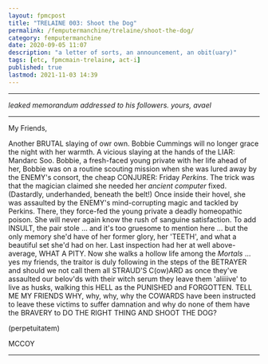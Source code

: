 ```yaml
---
layout: fpmcpost
title: "TRELAINE 003: Shoot the Dog"
permalink: /femputermanchine/trelaine/shoot-the-dog/
category: femputermanchine
date: 2020-09-05 11:07
description: "a letter of sorts, an announcement, an obit(uary)"
tags: [etc, fpmcmain-trelaine, act-i]
published: true
lastmod: 2021-11-03 14:39
---
```

[//]: # ( 09/05/20  -added)
[//]: # ( 03/04/21  -this should be from avael not avaelle)
[//]: # ( 10/15/21  -this and wendy corrected for linx)
[//]: # ( 11/03/21  -title added)

*****

<i>leaked memorandum addressed to his followers. yours, avael</i>

*****

My Friends,

Another BRUTAL slaying of owr own. Bobbie Cummings will no longer grace the night with her warmth. A vicious slaying at the hands of the LIAR: Mandarc Soo. Bobbie, a fresh-faced young private with her life ahead of her, Bobbie was on a routine scouting mission when she was lured away by the ENEMY's consort, the cheap CONJURER: Friday <i>Perkins</i>. The trick was that the magician claimed she needed her <i>ancient computer</i> fixed. (Dastardly, underhanded, beneath the belt!) Once inside their hovel, she was assaulted by the ENEMY's mind-corrupting magic and tackled by Perkins. There, they force-fed the young private a deadly homeopathic poison. She will never again know the rush of sanguine satisfaction. To add INSULT, the pair stole ... and it's too gruesome to mention here ... but the only memory she'd have of her former glory, her 'TEETH', and what a beautiful set she'd had on her. Last inspection had her at well above-average, WHAT A PITY. Now she walks a hollow life among the <i>Mortals</i> ... yes my friends, the traitor is duly following in the steps of the BETRAYER and should we not call them all STRAUD'S C(ow)ARD as once they've assaulted our belov'ds with their witch serum they leave them 'aliiiive' to live as husks, walking this HELL as the PUNISHED and FORGOTTEN. TELL ME MY FRIENDS WHY, why, why, why the COWARDS have been instructed to leave these victims to suffer damnation and why do none of them have the BRAVERY to DO THE RIGHT THING AND SHOOT THE DOG?

(perpetuitatem)

MCCOY

*****
